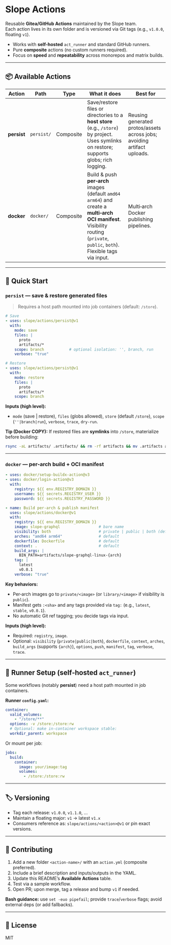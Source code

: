 # Slope Actions

Reusable **Gitea/GitHub Actions** maintained by the Slope team.  
Each action lives in its own folder and is versioned via Git tags (e.g., `v1.0.0`, floating `v1`).

- Works with **self‑hosted** `act_runner` and standard GitHub runners.
- Pure **composite** actions (no custom runners required).
- Focus on **speed** and **repeatability** across monorepos and matrix builds.

---

## 📦 Available Actions

| Action | Path | Type | What it does | Best for |
|---|---|---|---|---|
| **persist** | `persist/` | Composite | Save/restore files or directories to a **host store** (e.g., `/store`) by project. Uses symlinks on restore; supports globs; rich logging. | Reusing generated protos/assets across jobs; avoiding artifact uploads. |
| **docker** | `docker/` | Composite | Build & push **per‑arch** images (default `amd64 arm64`) and create a **multi‑arch OCI manifest**. Visibility routing (`private`, `public`, `both`). Flexible tags via input. | Multi‑arch Docker publishing pipelines. |

---

## 🚀 Quick Start

### `persist` — save & restore generated files

> Requires a host path mounted into job containers (default: `/store`).

```yaml
# Save
- uses: slope/actions/persist@v1
  with:
    mode: save
    files: |
      proto
      artifacts/*
    scope: branch           # optional isolation: '', branch, run
    verbose: "true"

# Restore
- uses: slope/actions/persist@v1
  with:
    mode: restore
    files: |
      proto
      artifacts/*
    scope: branch
```

**Inputs (high level):**
- `mode` (save | restore), `files` (globs allowed), `store` (default `/store`), `scope` (`''|branch|run`), `verbose`, `trace`, `dry-run`.

**Tip (Docker COPY):** If restored files are **symlinks** into `/store`, materialize before building:
```bash
rsync -aL artifacts/ .artifacts/ && rm -rf artifacts && mv .artifacts artifacts
```

---

### `docker` — per‑arch build + OCI manifest

```yaml
- uses: docker/setup-buildx-action@v3
- uses: docker/login-action@v3
  with:
    registry: ${{ env.REGISTRY_DOMAIN }}
    username: ${{ secrets.REGISTRY_USER }}
    password: ${{ secrets.REGISTRY_PASSWORD }}

- name: Build per-arch & publish manifest
  uses: slope/actions/docker@v1
  with:
    registry: ${{ env.REGISTRY_DOMAIN }}
    image: slope-graphql                 # bare name
    visibility: both                     # private | public | both (default private)
    arches: "amd64 arm64"                # default
    dockerfile: Dockerfile               # default
    context: .                           # default
    build_args: |
      BIN_PATH=artifacts/slope-graphql-linux-{arch}
    tag: |
      latest
      v0.0.1
    verbose: "true"
```

**Key behaviors:**
- Per‑arch images go to `private/<image>` (or `library/<image>` if visibility is `public`).
- Manifest gets `:<sha>` and any tags provided via `tag:` (e.g., `latest`, `stable`, `v0.0.1`).
- No automatic Git ref tagging; you decide tags via input.

**Inputs (high level):**
- Required: `registry`, `image`.
- Optional: `visibility` (`private|public|both`), `dockerfile`, `context`, `arches`, `build_args` (supports `{arch}`), `options`, `push`, `manifest`, `tag`, `verbose`, `trace`.

---

## 🧰 Runner Setup (self‑hosted `act_runner`)

Some workflows (notably **persist**) need a host path mounted in job containers.

**Runner `config.yaml`:**
```yaml
container:
  valid_volumes:
    - "/store/**"
  options: -v /store:/store:rw
  # Optional: make in-container workspace stable:
  workdir_parent: workspace
```

Or mount per job:
```yaml
jobs:
  build:
    container:
      image: your/image:tag
      volumes:
        - /store:/store:rw
```

---

## 🏷️ Versioning

- Tag each release: `v1.0.0`, `v1.1.0`, …
- Maintain a floating major: `v1` → latest `v1.x`
- Consumers reference as: `slope/actions/<action>@v1` or pin exact versions.

---

## 🤝 Contributing

1. Add a new folder `<action-name>/` with an `action.yml` (composite preferred).
2. Include a brief description and inputs/outputs in the YAML.
3. Update this README’s **Available Actions** table.
4. Test via a sample workflow.
5. Open PR; upon merge, tag a release and bump `v1` if needed.

**Bash guidance:** use `set -euo pipefail`; provide `trace`/`verbose` flags; avoid external deps (or add fallbacks).

---

## 📄 License

MIT
